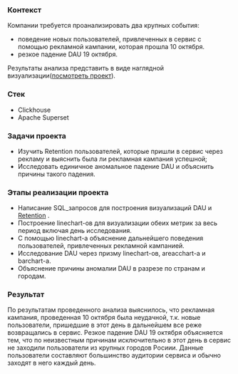 ### Контекст
Компании требуется проанализировать два крупных события:
 - поведение новых пользователей, привлеченных в сервис с помощью рекламной кампании, которая прошла 10 октября.
 - резкое падение DAU 19 октября.

Результаты анализа представить в виде наглядной визуализации([посмотреть проект](https://drive.google.com/file/d/16hip1McT7287kzGGX4_06lAiPcm7I0ww/view)). 


### Стек
 - Clickhouse
 - Apache Superset

### Задачи проекта
 - Изучить Retention пользователей, которые пришли в сервис через рекламу и выяснить была ли рекламная кампания успешной;
 - Исследовать единичное аномальное падение DAU и объяснить причины такого падения.


### Этапы реализации проекта
 - Написание SQL_запросов для построения визуализаций DAU и [Retention](https://drive.google.com/file/d/1AAgN7cv8D6OBxsc00QOKyelI6ojdGcNs/view) .
 - Построение linechart-ов для визуализации обеих метрик за весь период включая день исследования.
 - С помощью linechart-а объяснение дальнейшего поведения пользователей, привлеченных рекламной кампанией.
 - Исследование DAU через призму linechart-ов, areaсchart-а и barchart-а.
 - Объяснение причины аномалии DAU в разрезе по странам и городам.

### Результат
По результатам проведенного анализа выяснилось, что рекламная кампания, проведенная 10 октября была неудачной, т.к. новые пользователи, пришедшие в этот день в дальнейшем все реже возвращались в сервис.
Резкое падение DAU 19 октября объясняется тем, что по неизвестным причинам исключительно в этот день в сервис не заходили пользователи из крупных городов Росиии. Данные пользователи составляют большинство аудитории сервиса и обычно заходят в него каждый день.
